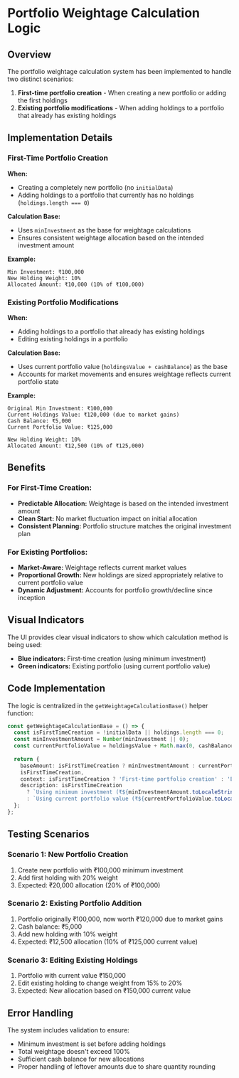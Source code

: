 # Portfolio Weightage Calculation Logic

## Overview

The portfolio weightage calculation system has been implemented to handle two distinct scenarios:

1. **First-time portfolio creation** - When creating a new portfolio or adding the first holdings
2. **Existing portfolio modifications** - When adding holdings to a portfolio that already has existing holdings

## Implementation Details

### First-Time Portfolio Creation

**When:** 
- Creating a completely new portfolio (no `initialData`)
- Adding holdings to a portfolio that currently has no holdings (`holdings.length === 0`)

**Calculation Base:** 
- Uses `minInvestment` as the base for weightage calculations
- Ensures consistent weightage allocation based on the intended investment amount

**Example:**
```
Min Investment: ₹100,000
New Holding Weight: 10%
Allocated Amount: ₹10,000 (10% of ₹100,000)
```

### Existing Portfolio Modifications

**When:**
- Adding holdings to a portfolio that already has existing holdings
- Editing existing holdings in a portfolio

**Calculation Base:**
- Uses current portfolio value (`holdingsValue + cashBalance`) as the base
- Accounts for market movements and ensures weightage reflects current portfolio state

**Example:**
```
Original Min Investment: ₹100,000
Current Holdings Value: ₹120,000 (due to market gains)
Cash Balance: ₹5,000
Current Portfolio Value: ₹125,000

New Holding Weight: 10%
Allocated Amount: ₹12,500 (10% of ₹125,000)
```

## Benefits

### For First-Time Creation:
- **Predictable Allocation:** Weightage is based on the intended investment amount
- **Clean Start:** No market fluctuation impact on initial allocation
- **Consistent Planning:** Portfolio structure matches the original investment plan

### For Existing Portfolios:
- **Market-Aware:** Weightage reflects current market values
- **Proportional Growth:** New holdings are sized appropriately relative to current portfolio value
- **Dynamic Adjustment:** Accounts for portfolio growth/decline since inception

## Visual Indicators

The UI provides clear visual indicators to show which calculation method is being used:

- **Blue indicators:** First-time creation (using minimum investment)
- **Green indicators:** Existing portfolio (using current portfolio value)

## Code Implementation

The logic is centralized in the `getWeightageCalculationBase()` helper function:

```typescript
const getWeightageCalculationBase = () => {
  const isFirstTimeCreation = !initialData || holdings.length === 0;
  const minInvestmentAmount = Number(minInvestment || 0);
  const currentPortfolioValue = holdingsValue + Math.max(0, cashBalance);
  
  return {
    baseAmount: isFirstTimeCreation ? minInvestmentAmount : currentPortfolioValue,
    isFirstTimeCreation,
    context: isFirstTimeCreation ? 'First-time portfolio creation' : 'Existing portfolio modification',
    description: isFirstTimeCreation 
      ? `Using minimum investment (₹${minInvestmentAmount.toLocaleString()}) as weightage base`
      : `Using current portfolio value (₹${currentPortfolioValue.toLocaleString()}) as weightage base`
  };
};
```

## Testing Scenarios

### Scenario 1: New Portfolio Creation
1. Create new portfolio with ₹100,000 minimum investment
2. Add first holding with 20% weight
3. Expected: ₹20,000 allocation (20% of ₹100,000)

### Scenario 2: Existing Portfolio Addition
1. Portfolio originally ₹100,000, now worth ₹120,000 due to market gains
2. Cash balance: ₹5,000
3. Add new holding with 10% weight
4. Expected: ₹12,500 allocation (10% of ₹125,000 current value)

### Scenario 3: Editing Existing Holdings
1. Portfolio with current value ₹150,000
2. Edit existing holding to change weight from 15% to 20%
3. Expected: New allocation based on ₹150,000 current value

## Error Handling

The system includes validation to ensure:
- Minimum investment is set before adding holdings
- Total weightage doesn't exceed 100%
- Sufficient cash balance for new allocations
- Proper handling of leftover amounts due to share quantity rounding